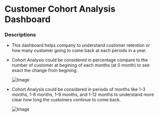
# Customer Cohort Analysis Dashboard


### Descriptions

- This dashboard helps company to understand customer retention or how many customer going to come back at each periods in a year.

- Cohort Analysis could be considered in percentage compare to the number of customer at begining of each months (at 0 month) to see exact the change from begining.

    ![Image](https://github.com/user-attachments/assets/6b753357-0386-4156-88e1-85f624a87bb5)

- Cohort Analysis could be considered in periods of months like 1-3 months, 1-6 months, 1-9 months, and 1-12 months to understand more clear how long the customers continue to come back.

    ![Image](https://github.com/user-attachments/assets/d01b608a-191e-4e2c-a1da-eb9c982a81e3)


